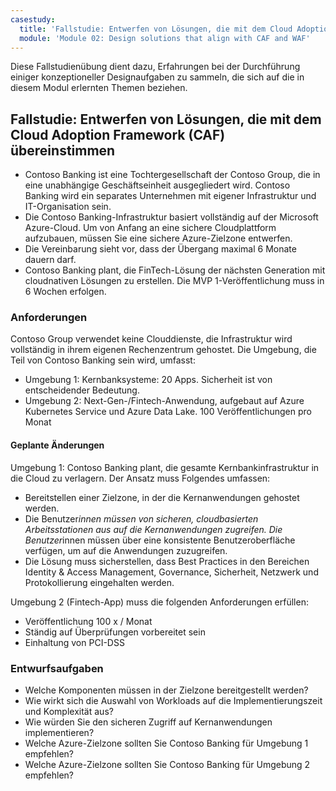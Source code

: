 ```yaml
---
casestudy:
  title: 'Fallstudie: Entwerfen von Lösungen, die mit dem Cloud Adoption Framework (CAF) übereinstimmen'
  module: 'Module 02: Design solutions that align with CAF and WAF'
---
```

Diese Fallstudienübung dient dazu, Erfahrungen bei der Durchführung einiger konzeptioneller Designaufgaben zu sammeln, die sich auf die in diesem Modul erlernten Themen beziehen.

## Fallstudie: Entwerfen von Lösungen, die mit dem Cloud Adoption Framework (CAF) übereinstimmen

- Contoso Banking ist eine Tochtergesellschaft der Contoso Group, die in eine unabhängige Geschäftseinheit ausgegliedert wird. Contoso Banking wird ein separates Unternehmen mit eigener Infrastruktur und IT-Organisation sein. 
- Die Contoso Banking-Infrastruktur basiert vollständig auf der Microsoft Azure-Cloud. Um von Anfang an eine sichere Cloudplattform aufzubauen, müssen Sie eine sichere Azure-Zielzone entwerfen.
- Die Vereinbarung sieht vor, dass der Übergang maximal 6 Monate dauern darf.
- Contoso Banking plant, die FinTech-Lösung der nächsten Generation mit cloudnativen Lösungen zu erstellen. Die MVP 1-Veröffentlichung muss in 6 Wochen erfolgen.

### Anforderungen

Contoso Group verwendet keine Clouddienste, die Infrastruktur wird vollständig in ihrem eigenen Rechenzentrum gehostet. Die Umgebung, die Teil von Contoso Banking sein wird, umfasst:

- Umgebung 1: Kernbanksysteme: 20 Apps. Sicherheit ist von entscheidender Bedeutung.
- Umgebung 2: Next-Gen-/Fintech-Anwendung, aufgebaut auf Azure Kubernetes Service und Azure Data Lake. 100 Veröffentlichungen pro Monat

#### Geplante Änderungen

Umgebung 1: Contoso Banking plant, die gesamte Kernbankinfrastruktur in die Cloud zu verlagern. Der Ansatz muss Folgendes umfassen:

- Bereitstellen einer Zielzone, in der die Kernanwendungen gehostet werden.
- Die Benutzer*innen müssen von sicheren, cloudbasierten Arbeitsstationen aus auf die Kernanwendungen zugreifen. Die Benutzer*innen müssen über eine konsistente Benutzeroberfläche verfügen, um auf die Anwendungen zuzugreifen.
- Die Lösung muss sicherstellen, dass Best Practices in den Bereichen Identity & Access Management, Governance, Sicherheit, Netzwerk und Protokollierung eingehalten werden.

Umgebung 2 (Fintech-App) muss die folgenden Anforderungen erfüllen:

- Veröffentlichung 100 x / Monat
- Ständig auf Überprüfungen vorbereitet sein
- Einhaltung von PCI-DSS

### Entwurfsaufgaben

- Welche Komponenten müssen in der Zielzone bereitgestellt werden?
- Wie wirkt sich die Auswahl von Workloads auf die Implementierungszeit und Komplexität aus?
- Wie würden Sie den sicheren Zugriff auf Kernanwendungen implementieren?
- Welche Azure-Zielzone sollten Sie Contoso Banking für Umgebung 1 empfehlen?
- Welche Azure-Zielzone sollten Sie Contoso Banking für Umgebung 2 empfehlen?
